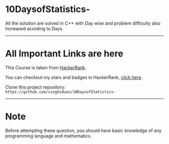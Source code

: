 # 10DaysofStatistics-

All the solution are solved in C++ with Day wise and problem difficulty also increased acording to Days.

---

# All Important Links are here

This Course is taken from [HackerRank](https://www.hackerrank.com/domains/tutorials/10-days-of-statistics).

You can checkout my stars and badges in HackerRank, [click here](https://www.hackerrank.com/ns9628491678).

Clone this project repository: `https://github.com/singhsduos/10DaysofStatistics-`

---

# Note

Before attempting these question, you should have basic knowledge of any programming language and mathematics.

